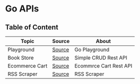 # Go APIs

## Table of Content

| Topic          | Source                      | About                  |
| -------------- | --------------------------- | ---------------------- |
| Playground     | [Source](./playground/)     | Go Playground          |
| Book Store     | [Source](./book-store/)     | Simple CRUD Rest API   |
| Ecommerce Cart | [Source](./ecommerce-cart/) | Ecommrce Cart Rest API |
| RSS Scraper    | [Source](./rss-scraper/)    | RSS Scraper            |
